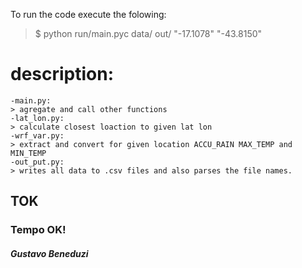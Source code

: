 
To run the code execute the folowing:
> $ python run/main.pyc data/ out/ "-17.1078" "-43.8150"

# description:
	-main.py: 
	> agregate and call other functions
	-lat_lon.py: 
	> calculate closest loaction to given lat lon
	-wrf_var.py: 
	> extract and convert for given location ACCU_RAIN MAX_TEMP and MIN_TEMP
	-out_put.py:
	> writes all data to .csv files and also parses the file names. 


## TOK
### Tempo OK!

##### Gustavo Beneduzi
